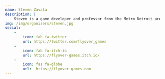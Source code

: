 ```yaml
---
name: Steven Zavala
description: |
    Steven is a game developer and professor from the Metro Detroit area and the Founder/President-for-Life of Flyover Games. He was placed on this earth to be the greatest indie game dev hype man that he can be. He believes in you. 
img: /img/organizers/steven.jpg
social: 
    -
        icon: fab fa-twitter
        url: https://twitter.com/flyover_games
    -
        icon: fab fa-itch-io
        url: https://flyover-games.itch.io/
    -
        icon: fas fa-globe
        url:  https://flyover-games.com
---
```

